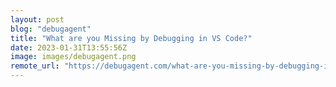 ```yaml
---
layout: post
blog: "debugagent"
title: "What are you Missing by Debugging in VS Code?"
date: 2023-01-31T13:55:56Z
image: images/debugagent.png
remote_url: "https://debugagent.com/what-are-you-missing-by-debugging-in-vs-code"
---
```

